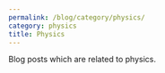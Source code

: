 ```yaml
---
permalink: /blog/category/physics/
category: physics
title: Physics
---
```

Blog posts which are related to physics.